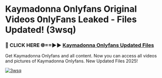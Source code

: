# Kaymadonna Onlyfans Original Videos 0nlyFans Leaked - Files Updated! (3wsq)

<h3>🔴 CLICK HERE 🌐==►► <a href="https://tinyurl.com/ehrbuxhb" rel="nofollow">Kaymadonna Onlyfans Updated Files</a></h3>

Get Kaymadonna Onlyfans and all content. Now you can access all videos and pictures of Kaymadonna Onlyfans. New Updated Files 2025!

[![3wsq](https://i.imgur.com/lVYEuWS.gif)](https://tinyurl.com/ehrbuxhb)
